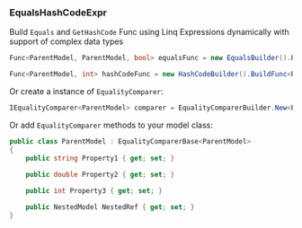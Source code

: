 ### EqualsHashCodeExpr

Build `Equals` and `GetHashCode` Func using Linq Expressions dynamically with support of complex data types

```csharp
Func<ParentModel, ParentModel, bool> equalsFunc = new EqualsBuilder().BuildFunc<ParentModel>();

Func<ParentModel, int> hashCodeFunc = new HashCodeBuilder().BuildFunc<ParentModel>();
```

Or create a instance of `EqualityComparer`:
```csharp
IEqualityComparer<ParentModel> comparer = EqualityComparerBuilder.New<ParentModel>();
```

Or add `EqualityComparer` methods to your model class:
```csharp
public class ParentModel : EqualityComparerBase<ParentModel>
{
    public string Property1 { get; set; }

    public double Property2 { get; set; }
    
    public int Property3 { get; set; }

    public NestedModel NestedRef { get; set; }
}
```

